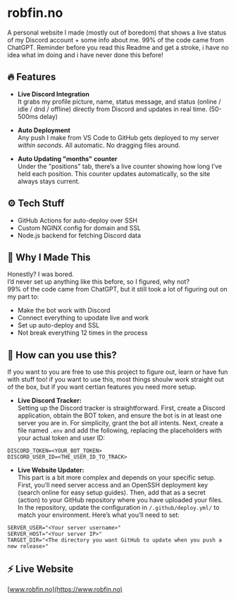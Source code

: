 # robfin.no

A personal website I made (mostly out of boredom) that shows a live status of my Discord account + some info about me. 99% of the code came from ChatGPT. Reminder before you read this Readme and get a stroke, i have no idea what im doing and i have never done this before!

## 🔥 Features

- **Live Discord Integration**  
  It grabs my profile picture, name, status message, and status (online / idle / dnd / offline) directly from Discord and updates in real time. (50-500ms delay)

- **Auto Deployment**  
  Any push I make from VS Code to GitHub gets deployed to my server *within seconds*. All automatic. No dragging files around.

- **Auto Updating "months" counter**  
  Under the "positions" tab, there’s a live counter showing how long I’ve held each position. This counter updates automatically, so the site always stays current.

## ⚙️ Tech Stuff

- GitHub Actions for auto-deploy over SSH
- Custom NGINX config for domain and SSL
- Node.js backend for fetching Discord data

## 🧠 Why I Made This

Honestly? I was bored.  
I’d never set up anything like this before, so I figured, why not?  
99% of the code came from ChatGPT, but it still took a lot of figuring out on my part to:

- Make the bot work with Discord
- Connect everything to upodate live and work
- Set up auto-deploy and SSL
- Not break everything 12 times in the process

## 🧠 How can you use this?
If you want to you are free to use this project to figure out, learn or have fun with stuff too!
if you want to use this, most things shoulw work straight out of the box, but if you want certian features you need more setup.

- **Live Discord Tracker:**  
  Setting up the Discord tracker is straightforward. First, create a Discord application, obtain the BOT token, and ensure the bot is in at least one server you are in. For simplicity, grant the bot all intents. Next, create a file named `.env` and add the following, replacing the placeholders with your actual token and user ID:

```
DISCORD_TOKEN=<YOUR_BOT_TOKEN>
DISCORD_USER_ID=<THE_USER_ID_TO_TRACK>
```

- **Live Website Updater:**  
  This part is a bit more complex and depends on your specific setup. First, you’ll need server access and an OpenSSH deployment key (search online for easy setup guides). Then, add that as a secret (action) to your GitHub repository where you have uploaded your files. In the repository, update the configuration in `/.github/deploy.yml/` to match your environment. Here’s what you’ll need to set:
  
```
SERVER_USER="<Your server username>"
SERVER_HOST="<Your server IP>"
TARGET_DIR="<The directory you want GitHub to update when you push a new release>"
```



## ⚡ Live Website

[www.robfin.no](https://www.robfin.no)
